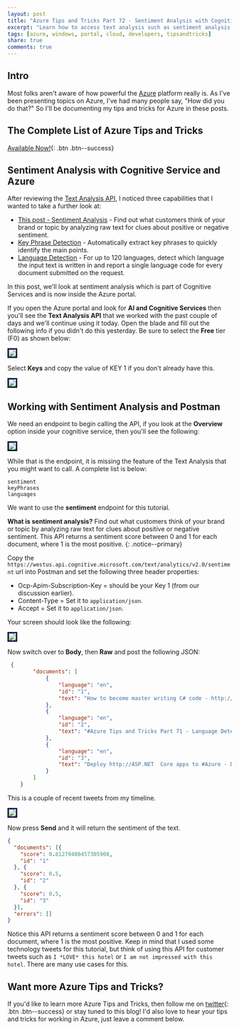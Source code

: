 ```yaml
---
layout: post
title: "Azure Tips and Tricks Part 72 - Sentiment Analysis with Cognitive Service and Azure"
excerpt: "Learn how to access text analysis such as sentiment analysis with Cognitive Service and Azure"
tags: [azure, windows, portal, cloud, developers, tipsandtricks]
share: true
comments: true
---
```


## Intro

Most folks aren't aware of how powerful the [Azure](http://www.azure.com) platform really is. As I've been presenting topics on Azure, I've had many people say, "How did you do that?" So I'll be documenting my tips and tricks for Azure in these posts.

## The Complete List of Azure Tips and Tricks

[Available Now!](https://michaelcrump.net/azure-tips-and-tricks-complete-list/){: .btn .btn--success} 

## Sentiment Analysis with Cognitive Service and Azure

After reviewing the [Text Analysis API](https://docs.microsoft.com/en-us/azure/cognitive-services/text-analytics/overview), I noticed three capabilities that I wanted to take a further look at: 

* [This post - Sentiment Analysis](https://www.michaelcrump.net/azure-tips-and-tricks72/) - Find out what customers think of your brand or topic by analyzing raw text for clues about positive or negative sentiment. 
* [Key Phrase Detection](https://www.michaelcrump.net/azure-tips-and-tricks70/) - Automatically extract key phrases to quickly identify the main points. 
* [Language Detection](https://www.michaelcrump.net/azure-tips-and-tricks71/) - For up to 120 languages, detect which language the input text is written in and report a single language code for every document submitted on the request. 

In this post, we'll look at sentiment analysis which is part of Cognitive Services and is now inside the Azure portal. 

If you open the Azure portal and look for **AI and Cognitive Services** then you'll see the **Text Analysis API** that we worked with the past couple of days and we'll continue using it today. Open the blade and fill out the following info if you didn't do this yesterday. Be sure to select the **Free** tier (F0) as shown below:

<img style="border:3px solid #021a40" src="/files/aicog2.png">

Select **Keys** and copy the value of KEY 1 if you don't already have this. 

<img style="border:3px solid #021a40" src="/files/aicog3.png">

## Working with Sentiment Analysis and Postman

We need an endpoint to begin calling the API, if you look at the **Overview** option inside your cognitive service, then you'll see the following: 

<img style="border:3px solid #021a40" src="/files/aicog6.png">

While that is the endpoint, it is missing the feature of the Text Analysis that you might want to call. A complete list is below:  

```text
sentiment
keyPhrases
languages
```

We want to use the **sentiment** endpoint for this tutorial. 

**What is sentiment analysis?** Find out what customers think of your brand or topic by analyzing raw text for clues about positive or negative sentiment. This API returns a sentiment score between 0 and 1 for each document, where 1 is the most positive.
{: .notice--primary}

Copy the `https://westus.api.cognitive.microsoft.com/text/analytics/v2.0/sentiment` url into Postman and set the following three header properties:

* Ocp-Apim-Subscription-Key = should be your Key 1 (from our discussion earlier). 
* Content-Type = Set it to `application/json`.
* Accept = Set it to `application/json`.

Your screen should look like the following: 

<img style="border:3px solid #021a40" src="/files/aicog9.png">

Now switch over to **Body**, then **Raw** and post the following JSON:

```json
 {
        "documents": [
            {
                "language": "en",
                "id": "1",
                "text": "How to become master writing C# code - http://mcrump.me/2oLeg5i  #dotnet #csharp"
            },
            {
                "language": "en",
                "id": "2",
                "text": "#Azure Tips and Tricks Part 71 - Language Detection with Cognitive Service and Azure."
            },
            {
                "language": "en",
                "id": "3",
                "text": "Deploy http://ASP.NET  Core apps to #Azure - Day 16 - 24 days of Front-end Development with http://ASP.NET  Core, #Angular, and Bootstrap - http://mcrump.me/2Be9vqY  #aspnet #webdev #javascript #webdev #dotnet"
            }
        ]
    }
```

This is a couple of recent tweets from my timeline.  

<img style="border:3px solid #021a40" src="/files/aicog10.png">

Now press **Send** and it will return the sentiment of the text.

```json
{
  "documents": [{
    "score": 0.81279480457305908,
    "id": "1"
  }, {
    "score": 0.5,
    "id": "2"
  }, {
    "score": 0.5,
    "id": "3"
  }],
  "errors": []
}
```

Notice this API returns a sentiment score between 0 and 1 for each document, where 1 is the most positive. Keep in mind that I used some technology tweets for this tutorial, but think of using this API for customer tweets such as `I *LOVE* this hotel` or `I am not impressed with this hotel`. There are many use cases for this. 

## Want more Azure Tips and Tricks?

If you'd like to learn more Azure Tips and Tricks, then follow me on [twitter](http://twitter.com/mbcrump){: .btn .btn--success} or stay tuned to this blog! I'd also love to hear your tips and tricks for working in Azure, just leave a comment below. 